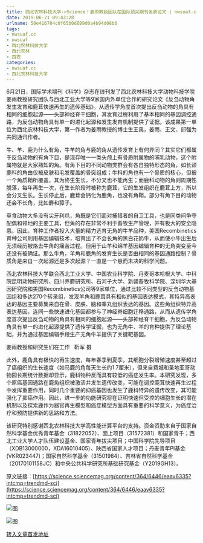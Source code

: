 ```yaml
---
title: 西北农林科技大学->Science！姜雨教授团队在国际顶尖期刊发表论文 | nwsuaf.cc
date: 2019-06-21 09:43:28
urlname: 50e416784c0f65b0d689d0a4b94d08b6
tags: 
- nwsuaf.cc
- nwsuaf
- 西北农林科技大学
- 西北农林
- 西农
categories:
- nwsuaf.cc
- 西北农林科技大学
---
```



6月21日，国际学术期刊《科学》杂志在线刊发了西北农林科技大学动物科技学院姜雨教授研究团队与西北工业大学等9家国内外单位合作的研究论文《反刍动物角发生发育和鹿茸快速再生的遗传基础》。从遗传学角度首次提出反刍动物的角具有相同的细胞起源——头部神经脊干细胞，其发育过程利用了基本相同的基因调控通路，为反刍动物角具有单一的进化起源和发生发育机制提供了证据。该成果第一单位为西北农林科技大学，第一作者为姜雨教授的博士生王禹，姜雨、王文、邱强为共同通讯作者。

牛、羊、鹿为什么有角，牛羊的角与鹿的角从遗传发育上有何异同？其实它们都属于反刍动物的有角下目，是现存唯一一类头颅上有骨质附属物的哺乳动物，这个附属物就是大家熟知的角。有角下目的不同动物类群会有各自独特形态的角，如长颈鹿科的角由仅被皮肤和毛发覆盖的骨突组成；牛科的角也有一个骨质的核心，但被一个角质鞘所覆盖，其为终生生长，不分叉也不能再生；而鹿科动物的角则周期性脱落，每年再生一次，在生长阶段时被称为鹿茸，它的生发组织在鹿茸上方，所以会分叉生长。生长停止后，鹿茸会钙化为鹿角，也没有角鞘。部分有角下目的动物还会不长角，比如麝和獐子。

草食动物大多没有尖牙利爪，角既是它们面对捕猎者的自卫工具，也是同类间争夺配偶和领地的主要工具，但角的存在非常不利于畜牧生产管理，并有极大的安全隐患。因此，育种工作者投入大量的精力选育无角的牛羊品种，美国Recombinetics育种公司利用基因编辑技术，培育出了不会长角的黑白花奶牛，从而使小牛出生后无须经历被烙去牛角的痛苦过程。但用于山羊和绵羊基因编辑育种的无角突变至今还没有被确证。那么牛角，羊角和鹿角的发育生长是否由相同的基因通路控制？骨质角是来自一次起源还是多次起源？一直是一个悬而未决的科学问题。

西北农林科技大学联合西北工业大学、中国农业科学院、丹麦哥本哈根大学、中科院昆明动物研究所、四川养麝研究所、石河子大学、新疆畜牧科学院、深圳华大基因研究院和美国Recombinetics公司等9家单位，通过比较不同类型的反刍动物基因组和多达270个转录组，发现羊角和鹿茸具有相似的基因表达模式，其特异高表达的基因主要募集来自在骨、皮肤、脑和睾丸组织表达的基因。这些角组织特异高表达基因，连同一些快速进化基因都参与了神经脊细胞迁移通路，从而从遗传学角度首次提出反刍动物的角具有相同的细胞起源——头部神经脊干细胞，为反刍动物角具有单一的进化起源提供了遗传学证据，也为无角牛、羊的育种提供了理论基础，并为通过基因编辑手段生产无角牛羊提供了关键靶基因。

姜雨教授和研究生们在工作   靳军 摄

此外，鹿角具有极快的再生速度，每年春季到夏季，其细胞分裂增殖速度甚至超过了癌组织的生长速度（如马鹿的角每天生长约1.7厘米），但来自费城和圣地亚哥动物园长期统计数据却显示，鹿科物种反而具有较低的癌症发生率。本研究发现，多个原癌基因通路在鹿角组织被激活并发生遗传改变，可能在调控鹿茸快速再生过程中发挥重要作用，同时几个重要的抑癌基因也发生了鹿科特异的遗传改变，其可能强化了抑癌作用。因此，进一步的功能研究将在证明快速但受控的细胞生长的潜在机制以及探索鹿作为器官再生模型和癌症模型方面具有重要的科学意义，为癌症治疗和预防提供新的思路和方法。

该研究特别感谢西北农林科技大学高性能计算平台的支持。资金资助来自于国家自然科学基金优秀青年基金（31822052）、面上项目（31572381）和国家青千；西北工业大学人才队伍建设基金、国家青年拔尖项目；中国科学院先导项目（XDB13000000，XDA16010405）、陕西省国家人才项目；丹麦青年PI基金(VKR023447)；国家自然科学基金（31501984）、吉林省自然科学基金（20170101158JC）和中央公共科学研究所基础研究基金（Y2019GH13）。

原文链接：[https://science.sciencemag.org/content/364/6446/eaav6335?intcmp=trendmd-sci](https://science.sciencemag.org/content/364/6446/eaav6335?intcmp=trendmd-sci)



![图](https://news.nwsuaf.edu.cn/images/content/2019-06/20190621083058090295.jpg)

![图](https://news.nwsuaf.edu.cn/images/content/2019-06/20190621083040701109.jpg)

[转入文章首发地址](https://news.nwsuaf.edu.cn/xnxw/90441.htm)